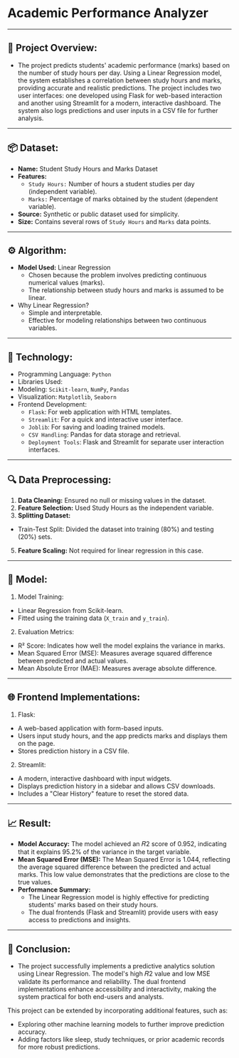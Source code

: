 # Academic Performance Analyzer
---
## 📜 Project Overview:
- The project predicts students' academic performance (marks) based on the number of study hours per day. Using a Linear Regression model, the system establishes a correlation between study hours and marks, 
  providing accurate and realistic predictions. The project includes two user interfaces: one developed using Flask for web-based interaction and another using Streamlit for a modern, interactive dashboard. The 
  system also logs predictions and user inputs in a CSV file for further analysis.
---
## 📦 Dataset:
 - **Name:** Student Study Hours and Marks Dataset
 - **Features:**
   - `Study Hours:` Number of hours a student studies per day (independent variable).
   - `Marks:` Percentage of marks obtained by the student (dependent variable).
 - **Source:** Synthetic or public dataset used for simplicity.
 - **Size:** Contains several rows of `Study Hours` and `Marks` data points.
---
## ⚙ Algorithm:
 - **Model Used:** Linear Regression
   - Chosen because the problem involves predicting continuous numerical values (marks).
   - The relationship between study hours and marks is assumed to be linear.
 - Why Linear Regression?
   - Simple and interpretable.
   - Effective for modeling relationships between two continuous variables.
---
## 🤖 Technology:
 - Programming Language: `Python`
 - Libraries Used:
 - Modeling: `Scikit-learn`, `NumPy`, `Pandas`
 - Visualization: `Matplotlib`, `Seaborn`
 - Frontend Development:
      - `Flask`: For web application with HTML templates.
      - `Streamlit`: For a quick and interactive user interface.
   - `Joblib`: For saving and loading trained models.
   - `CSV Handling`: Pandas for data storage and retrieval.
   - `Deployment Tools`: Flask and Streamlit for separate user interaction interfaces.
---
## 🔍 Data Preprocessing:
 1. **Data Cleaning:** Ensured no null or missing values in the dataset.
 2. **Feature Selection:** Used Study Hours as the independent variable.
 3. **Splitting Dataset:**
  - Train-Test Split: Divided the dataset into training (80%) and testing (20%) sets.
 5. **Feature Scaling:** Not required for linear regression in this case.
---
## 📑 Model:
 1. Model Training:
  - Linear Regression from Scikit-learn.
  - Fitted using the training data (`X_train` and `y_train`).
 2. Evaluation Metrics:
  - R² Score: Indicates how well the model explains the variance in marks.
  - Mean Squared Error (MSE): Measures average squared difference between predicted and actual values.
  - Mean Absolute Error (MAE): Measures average absolute difference.
---
## 🌐 Frontend Implementations:
1. Flask:
  - A web-based application with form-based inputs.
  - Users input study hours, and the app predicts marks and displays them on the page.
  - Stores prediction history in a CSV file.
2. Streamlit:
  - A modern, interactive dashboard with input widgets.
  - Displays prediction history in a sidebar and allows CSV downloads. 
  - Includes a "Clear History" feature to reset the stored data.
---
## 📈 Result:
 - **Model Accuracy:** The model achieved an 𝑅2 score of 0.952, indicating that it explains 95.2% of the variance in the target variable.
 - **Mean Squared Error (MSE):** The Mean Squared Error is 1.044, reflecting the average squared difference between the predicted and actual marks. This low value demonstrates that the predictions are close 
   to the true values.
 - **Performance Summary:**
   - The Linear Regression model is highly effective for predicting students' marks based on their study hours.
   - The dual frontends (Flask and Streamlit) provide users with easy access to predictions and insights.
---
## 🎯 Conclusion:
 - The project successfully implements a predictive analytics solution using Linear Regression. The model's high 𝑅2 value and low MSE validate its performance and reliability. The dual frontend 
   implementations enhance accessibility and interactivity, making the system practical for both end-users and analysts.
   
This project can be extended by incorporating additional features, such as:
 - Exploring other machine learning models to further improve prediction accuracy.
 - Adding factors like sleep, study techniques, or prior academic records for more robust predictions.
